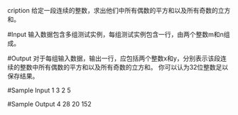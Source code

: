 cription
    给定一段连续的整数，求出他们中所有偶数的平方和以及所有奇数的立方和。
 

#Input
    输入数据包含多组测试实例，每组测试实例包含一行，由两个整数m和n组成。
 

#Output
    对于每组输入数据，输出一行，应包括两个整数x和y，分别表示该段连续的整数中所有偶数的平方和以及所有奇数的立方和。
    你可以认为32位整数足以保存结果。
 

#Sample Input
    1 3
    2 5
 

#Sample Output
    4 28
    20 152
